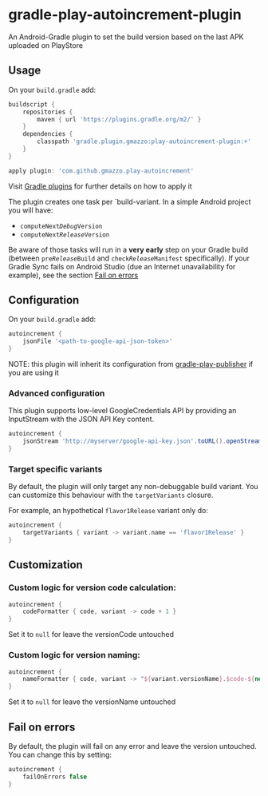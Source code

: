 # gradle-play-autoincrement-plugin
An Android-Gradle plugin to set the build version based on the last APK uploaded on PlayStore

## Usage
On your `build.gradle` add:
```groovy
buildscript {
    repositories {
        maven { url 'https://plugins.gradle.org/m2/' }
    }
    dependencies {
        classpath 'gradle.plugin.gmazzo:play-autoincrement-plugin:+'
    }
}

apply plugin: 'com.github.gmazzo.play-autoincrement'
```
Visit [Gradle plugins](https://plugins.gradle.org/plugin/com.github.gmazzo.play-autoincrement) for further details on how to apply it

The plugin creates one task per `build-variant. In a simple Android project you will have:
* <code>computeNext<i>Debug</i>Version</code>
* <code>computeNext<i>Release</i>Version</code>

Be aware of those tasks will run in a **very early** step on your Gradle build (between <code>pre<i>Release</i>Build</code> and <code>check<i>Release</i>Manifest</code> specifically).
If your Gradle Sync fails on Android Studio (due an Internet unavailability for example), see the section [Fail on errors](#fail-on-errors)

## Configuration
On your `build.gradle` add:
```groovy
autoincrement {
    jsonFile '<path-to-google-api-json-token>'
}
```

NOTE: this plugin will inherit its configuration from [gradle-play-publisher](https://github.com/Triple-T/gradle-play-publisher#authentication) if you are using it

### Advanced configuration
This plugin supports low-level GoogleCredentials API by providing an InputStream with the JSON API Key content.
```groovy
autoincrement {
    jsonStream 'http://myserver/google-api-key.json'.toURL().openStream()
}
```

### Target specific variants
By default, the plugin will only target any non-debuggable build variant.
You can customize this behaviour with the `targetVariants` closure.

For example, an hypothetical `flavor1Release` variant only do:
```groovy
autoincrement {
    targetVariants { variant -> variant.name == 'flavor1Release' }
}
```

## Customization
### Custom logic for version code calculation:
```groovy
autoincrement {
    codeFormatter { code, variant -> code + 1 }
}
```
Set it to `null` for leave the versionCode untouched

### Custom logic for version naming:
```groovy
autoincrement {
    nameFormatter { code, variant -> "${variant.versionName}.$code-${new Date().format('yyyyMMdd-HHmmss')}" }
}
```
Set it to `null` for leave the versionName untouched

## Fail on errors
By default, the plugin will fail on any error and leave the version untouched. You can change this by setting:
```groovy
autoincrement {
    failOnErrors false
}
```
